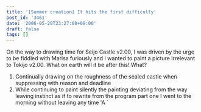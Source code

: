 ```yaml
---
title: '[Summer creation] It hits the first difficulty'
post_id: '3461'
date: '2006-05-29T23:27:00+09:00'
draft: false
tags: []
---
```


On the way to drawing time for Seijo Castle v2.00, I was driven by the urge to be fiddled with Marisa furiously and I wanted to paint a picture irrelevant to Tokijo v2.00. What on earth will it be after this! What?

1.  Continually drawing on the roughness of the sealed castle when suppressing with reason and deadline
2.  While continuing to paint silently the painting deviating from the way leaving instinct as if to rewrite from the program part one I went to the morning without leaving any time 'A `